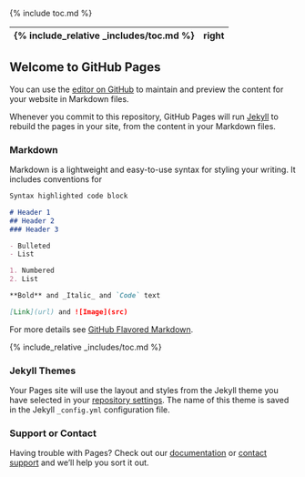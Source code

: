 {% include toc.md %}

| {% include_relative _includes/toc.md %} | right |
|------|-------|

## Welcome to GitHub Pages

You can use the [editor on GitHub](https://github.com/treilhes/scenebuilder/edit/feature/scenebuilderx/docs/index.md) to maintain and preview the content for your website in Markdown files.

Whenever you commit to this repository, GitHub Pages will run [Jekyll](https://jekyllrb.com/) to rebuild the pages in your site, from the content in your Markdown files.

### Markdown

Markdown is a lightweight and easy-to-use syntax for styling your writing. It includes conventions for

```markdown
Syntax highlighted code block

# Header 1
## Header 2
### Header 3

- Bulleted
- List

1. Numbered
2. List

**Bold** and _Italic_ and `Code` text

[Link](url) and ![Image](src)
```

For more details see [GitHub Flavored Markdown](https://guides.github.com/features/mastering-markdown/).

{% include_relative _includes/toc.md %}

### Jekyll Themes

Your Pages site will use the layout and styles from the Jekyll theme you have selected in your [repository settings](https://github.com/treilhes/scenebuilder/settings/pages). The name of this theme is saved in the Jekyll `_config.yml` configuration file.

### Support or Contact

Having trouble with Pages? Check out our [documentation](https://docs.github.com/categories/github-pages-basics/) or [contact support](https://support.github.com/contact) and we’ll help you sort it out.
